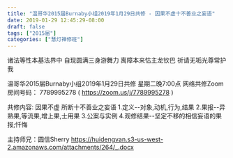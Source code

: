 ```yaml
---
title: "温哥华2015届Burnaby小组2019年1月29日共修 - 因果不虚十不善业之妄语"
date: 2019-01-29 12:45:29-08:00
draft: false
tags: ["2015届"]
categories: ["慧灯禅修班"]
---
```

诸法等性本基法界中 自现圆满三身游舞力
离障本来怙主龙钦巴 祈请无垢光尊常护我

温哥华2015届Burnaby小组2019年1月29日共修
星期二晚7:00点
网络共修Zoom房间号码： 7789995278 ( <https://zoom.us/j/7789995278> )

共修内容:
因果不虚 所断十不善业之妄语
1.定义--对象,动机,行为,结果
2.果报--异熟果,等流果,增上果,士用果
3.公案与实例
4.观修结果--坚定不移的相信妄语的果报;忏悔

主持师兄：圆信Sherry
https://huidengvan.s3-us-west-2.amazonaws.com/attachments/264/_.docx